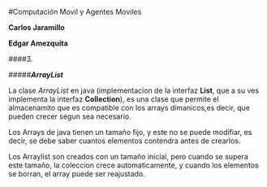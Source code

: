 #Computación Movil y Agentes Moviles

**Carlos Jaramillo**

**Edgar Amezquita**

####3.

#####__*ArrayList*__

La clase *ArrayList* en java (implementacion de la interfaz **List**, que a su ves implementa la interfaz **Collection**), es una clase que permite el almacenamito que es compatible con los arrays dimanicos,es decir, que pueden crecer segun sea necesario.

Los Arrays de java tienen un tamaño fijo, y este no se puede modifiar, es decir, se debe saber cuantos elementos contendra antes de crearlos.

Los Arraylist son creados con un tamaño inicial, pero cuando se supera este tamaño, la coleccion crece automaticamente, y cuando los elementos se borran, el array puede ser reajustado.


